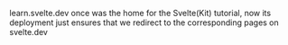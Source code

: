 learn.svelte.dev once was the home for the Svelte(Kit) tutorial, now its deployment just ensures that we redirect to the corresponding pages on svelte.dev
